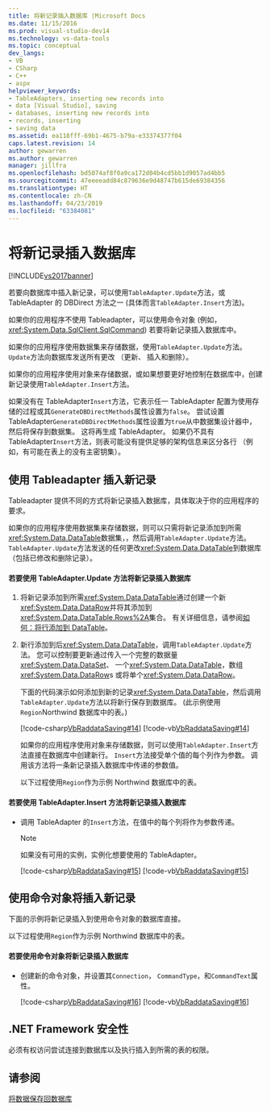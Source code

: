 ```yaml
---
title: 将新记录插入数据库 |Microsoft Docs
ms.date: 11/15/2016
ms.prod: visual-studio-dev14
ms.technology: vs-data-tools
ms.topic: conceptual
dev_langs:
- VB
- CSharp
- C++
- aspx
helpviewer_keywords:
- TableAdapters, inserting new records into
- data [Visual Studio], saving
- databases, inserting new records into
- records, inserting
- saving data
ms.assetid: ea118fff-69b1-4675-b79a-e33374377f04
caps.latest.revision: 14
author: gewarren
ms.author: gewarren
manager: jillfra
ms.openlocfilehash: bd5074af8f0a9ca172d04b4cd5bb1d9057ad4bb5
ms.sourcegitcommit: 47eeeeadd84c879636e9d48747b615de69384356
ms.translationtype: HT
ms.contentlocale: zh-CN
ms.lasthandoff: 04/23/2019
ms.locfileid: "63384081"
---
```

# <a name="insert-new-records-into-a-database"></a>将新记录插入数据库
[!INCLUDE[vs2017banner](../includes/vs2017banner.md)]

若要向数据库中插入新记录，可以使用`TableAdapter.Update`方法，或 TableAdapter 的 DBDirect 方法之一 (具体而言`TableAdapter.Insert`方法)。
  
 如果你的应用程序不使用 Tableadapter，可以使用命令对象 (例如， <xref:System.Data.SqlClient.SqlCommand>) 若要将新记录插入数据库中。  
  
 如果你的应用程序使用数据集来存储数据，使用`TableAdapter.Update`方法。 `Update`方法向数据库发送所有更改 （更新、 插入和删除）。  
  
 如果你的应用程序使用对象来存储数据，或如果想要更好地控制在数据库中，创建新记录使用`TableAdapter.Insert`方法。  
  
 如果没有在 TableAdapter`Insert`方法，它表示任一 TableAdapter 配置为使用存储的过程或其`GenerateDBDirectMethods`属性设置为`false`。 尝试设置 TableAdapter`GenerateDBDirectMethods`属性设置为`true`从中数据集设计器中，然后将保存到数据集。 这将再生成 TableAdapter。 如果仍不具有 TableAdapter`Insert`方法，则表可能没有提供足够的架构信息来区分各行 （例如，有可能在表上的没有主密钥集）。  
  
## <a name="insert-new-records-by-using-tableadapters"></a>使用 Tableadapter 插入新记录  
 Tableadapter 提供不同的方式将新记录插入数据库，具体取决于你的应用程序的要求。  
  
 如果你的应用程序使用数据集来存储数据，则可以只需将新记录添加到所需<xref:System.Data.DataTable>数据集，，然后调用`TableAdapter.Update`方法。 `TableAdapter.Update`方法发送的任何更改<xref:System.Data.DataTable>到数据库 （包括已修改和删除记录）。  
  
#### <a name="to-insert-new-records-into-a-database-by-using-the-tableadapterupdate-method"></a>若要使用 TableAdapter.Update 方法将新记录插入数据库  
  
1. 将新记录添加到所需<xref:System.Data.DataTable>通过创建一个新<xref:System.Data.DataRow>并将其添加到<xref:System.Data.DataTable.Rows%2A>集合。 有关详细信息，请参阅[如何：将行添加到 DataTable](http://msdn.microsoft.com/library/78ebbb43-c402-49cf-81da-0715289487bf)。  
  
2. 新行添加到后<xref:System.Data.DataTable>，调用`TableAdapter.Update`方法。 您可以控制要更新通过传入一个完整的数据量<xref:System.Data.DataSet>、 一个<xref:System.Data.DataTable>，数组<xref:System.Data.DataRow>s 或将单个<xref:System.Data.DataRow>。  
  
    下面的代码演示如何添加到新的记录<xref:System.Data.DataTable>，然后调用`TableAdapter.Update`方法以将新行保存到数据库。 (此示例使用`Region`Northwind 数据库中的表。)  
  
    [!code-csharp[VbRaddataSaving#14](../snippets/csharp/VS_Snippets_VBCSharp/VbRaddataSaving/CS/Form5.cs#14)]
    [!code-vb[VbRaddataSaving#14](../snippets/visualbasic/VS_Snippets_VBCSharp/VbRaddataSaving/VB/Form5.vb#14)]  
  
   如果你的应用程序使用对象来存储数据，则可以使用`TableAdapter.Insert`方法直接在数据库中创建新行。 `Insert`方法接受单个值的每个列作为参数。 调用该方法将一条新记录插入数据库中传递的参数值。  
  
   以下过程使用`Region`作为示例 Northwind 数据库中的表。  
  
#### <a name="to-insert-new-records-into-a-database-by-using-the-tableadapterinsert-method"></a>若要使用 TableAdapter.Insert 方法将新记录插入数据库  
  
- 调用 TableAdapter 的`Insert`方法，在值中的每个列将作为参数传递。  
  
    > [!NOTE]
    > 如果没有可用的实例，实例化想要使用的 TableAdapter。  
  
     [!code-csharp[VbRaddataSaving#15](../snippets/csharp/VS_Snippets_VBCSharp/VbRaddataSaving/CS/Class1.cs#15)]
     [!code-vb[VbRaddataSaving#15](../snippets/visualbasic/VS_Snippets_VBCSharp/VbRaddataSaving/VB/Class1.vb#15)]  
  
## <a name="insert-new-records-by-using-command-objects"></a>使用命令对象将插入新记录  
 下面的示例将新记录插入到使用命令对象的数据库直接。
  
 以下过程使用`Region`作为示例 Northwind 数据库中的表。  
  
#### <a name="to-insert-new-records-into-a-database-by-using-command-objects"></a>若要使用命令对象将新记录插入数据库  
  
- 创建新的命令对象，并设置其`Connection`， `CommandType`，和`CommandText`属性。  
  
     [!code-csharp[VbRaddataSaving#16](../snippets/csharp/VS_Snippets_VBCSharp/VbRaddataSaving/CS/Class1.cs#16)]
     [!code-vb[VbRaddataSaving#16](../snippets/visualbasic/VS_Snippets_VBCSharp/VbRaddataSaving/VB/Class1.vb#16)]  
  
## <a name="net-framework-security"></a>.NET Framework 安全性  
 必须有权访问尝试连接到数据库以及执行插入到所需的表的权限。  
  
## <a name="see-also"></a>请参阅  
 [将数据保存回数据库](../data-tools/save-data-back-to-the-database.md)
